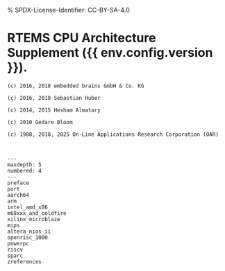 % SPDX-License-Identifier: CC-BY-SA-4.0

# RTEMS CPU Architecture Supplement ({{ env.config.version }}).

```{topic} Copyrights and License
(c) 2016, 2018 embedded brains GmbH & Co. KG

(c) 2016, 2018 Sebastian Huber

(c) 2014, 2015 Hesham Almatary

(c) 2010 Gedare Bloom

(c) 1988, 2018, 2025 On-Line Applications Research Corporation (OAR)
```

```{include} ../common/license.md
```

```{include} ../common/header.md
```

```{toctree}
---
maxdepth: 5
numbered: 4
---
preface
port
aarch64
arm
intel_amd_x86
m68xxx_and_coldfire
xilinx_microblaze
mips
altera_nios_ii
openrisc_1000
powerpc
riscv
sparc
zreferences
```
